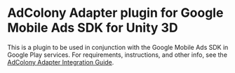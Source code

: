 # AdColony Adapter plugin for Google Mobile Ads SDK for Unity 3D

This is a plugin to be used in conjunction with the Google Mobile Ads SDK in
Google Play services. For requirements, instructions, and other info, see the
[AdColony Adapter Integration Guide](https://developers.google.com/admob/unity/mediation/adcolony).

